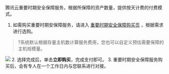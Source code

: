 腾讯云重要时期安全保障服务，根据所保障的资产数量，提供按天计费的付费模式。

1. 如需购买重要时期安保障服务，请进入 [重要时期安全保障购买页](https://buy.cloud.tencent.com/ciip) ，根据需求进行选购。
>?系统默认根据存量主机数计算服务费用，您也可以自定义预估需要保障的主机规模量。
>
![](https://qcloudimg.tencent-cloud.cn/raw/b41d5f24e1461ac734102449ecbd1ee5.png)
2. 选择完成后，单击**立即购买**，完成支付即可。
3. 重要时期安全保障服务购买后，会有专人在一个工作日内与您联系进行对接。
